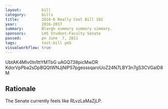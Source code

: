```yaml
---
layout:         bill
category:       bills
title:          2016-6 Really Cool Bill 182
year:           2016-2017
summary:        Blargh summary summary simmary.
sponsors:       LHS Student-Faculty Senate
passed:         pn June  7, 2011
tags:           test-bill ymS
visualworkflow: true
---
```



UbtAK4MIv0In1ttYMTbG uAGQ738picMwDR KdorVpPba2sDpBQQtWNJjNlPS7pgesssqaroUoZ24N7LBY3n7gS3CVGalD8M 




Rationale
---------
The Senate currently feels like RLvzLaMaZjLP.
